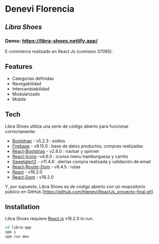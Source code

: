 # Denevi Florencia
## _Libra Shoes_
### Demo: https://libra-shoes.netlify.app/
E-commerce realizado en React Js (comision 37095).

## Features
- Categorias definidas
- Navegabilidad
- Intercambiabilidad
- Modularizado
- Mobile

## Tech
Libra Shoes utiliza una serie de código abierto para funcionar correctamente:

- [Bootstrap] - v5.2.3 : estilos
- [Firebase] - v9.15.0 : base de datos productos, compras realizadas
- [React-Bootstrap] - v2.6.0 : navbar y spinner
- [React-Icons] -v4.6.0 : iconos menu hamburguesa y carrito
- [Sweetalert2] - v11.4.8 : alertas compra realizada y validación de email
- [React-Router-Dom] - v6.4.5 : rutas
- [React] - v18.2.0
- [React-Dom] - v18.2.0


Y, por supuesto, Libra Shoes es de código abierto con un respositorio público en GitHub [https://github.com/fdenevi/ReactJs_proyecto-final.git]. 

## Installation
Libra Shoes requiere [React.js](https://reactjs.org/) v18.2.0 to run.
```sh
cd libra-app
npm i
npm run dev
```



[//]: # (These are reference links used in the body of this note and get stripped out when the markdown processor does its job. There is no need to format nicely because it shouldn't be seen. Thanks SO - http://stackoverflow.com/questions/4823468/store-comments-in-markdown-syntax)

   [Bootstrap]: <https://getbootstrap.com/>
   [React-Bootstrap]: <https://react-bootstrap.github.io/>
   [Firebase]: <https://firebase.google.com/?gclid=EAIaIQobChMI__yQ7Zaz_AIVBW6RCh0dDgcCEAAYASAAEgKq0fD_BwE&gclsrc=aw.ds>
   [React-Icons]: <https://react-icons.github.io/react-icons/>
   [Sweetalert2]: <https://sweetalert2.github.io/>
   [React-Router-Dom]: <https://es.reactjs.org/>
   [React]: <https://es.reactjs.org/>
   [React-Dom]: <https://es.reactjs.org/>